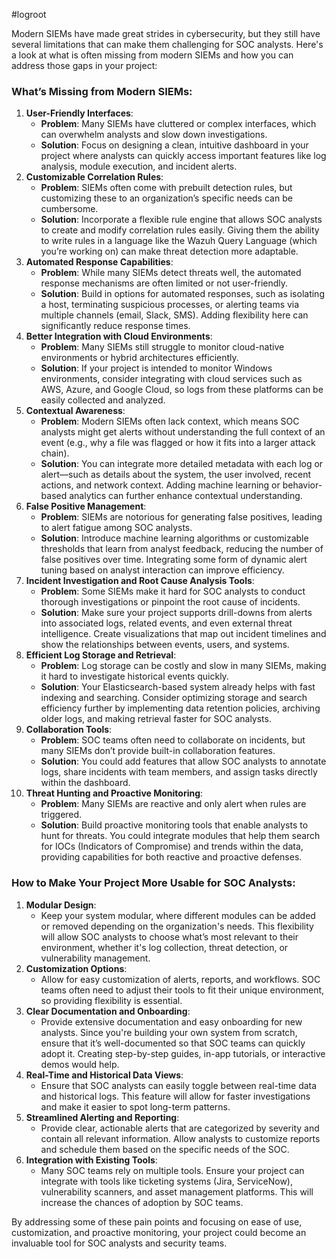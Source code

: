 #logroot

Modern SIEMs have made great strides in cybersecurity, but they still have several limitations that can make them challenging for SOC analysts. Here's a look at what is often missing from modern SIEMs and how you can address those gaps in your project:

### What’s Missing from Modern SIEMs:

1. **User-Friendly Interfaces**:
    - **Problem**: Many SIEMs have cluttered or complex interfaces, which can overwhelm analysts and slow down investigations.
    - **Solution**: Focus on designing a clean, intuitive dashboard in your project where analysts can quickly access important features like log analysis, module execution, and incident alerts.
2. **Customizable Correlation Rules**:
    - **Problem**: SIEMs often come with prebuilt detection rules, but customizing these to an organization’s specific needs can be cumbersome.
    - **Solution**: Incorporate a flexible rule engine that allows SOC analysts to create and modify correlation rules easily. Giving them the ability to write rules in a language like the Wazuh Query Language (which you’re working on) can make threat detection more adaptable.
3. **Automated Response Capabilities**:
    - **Problem**: While many SIEMs detect threats well, the automated response mechanisms are often limited or not user-friendly.
    - **Solution**: Build in options for automated responses, such as isolating a host, terminating suspicious processes, or alerting teams via multiple channels (email, Slack, SMS). Adding flexibility here can significantly reduce response times.
4. **Better Integration with Cloud Environments**:
    - **Problem**: Many SIEMs still struggle to monitor cloud-native environments or hybrid architectures efficiently.
    - **Solution**: If your project is intended to monitor Windows environments, consider integrating with cloud services such as AWS, Azure, and Google Cloud, so logs from these platforms can be easily collected and analyzed.
5. **Contextual Awareness**:
    - **Problem**: Modern SIEMs often lack context, which means SOC analysts might get alerts without understanding the full context of an event (e.g., why a file was flagged or how it fits into a larger attack chain).
    - **Solution**: You can integrate more detailed metadata with each log or alert—such as details about the system, the user involved, recent actions, and network context. Adding machine learning or behavior-based analytics can further enhance contextual understanding.
6. **False Positive Management**:
    - **Problem**: SIEMs are notorious for generating false positives, leading to alert fatigue among SOC analysts.
    - **Solution**: Introduce machine learning algorithms or customizable thresholds that learn from analyst feedback, reducing the number of false positives over time. Integrating some form of dynamic alert tuning based on analyst interaction can improve efficiency.
7. **Incident Investigation and Root Cause Analysis Tools**:
    - **Problem**: Some SIEMs make it hard for SOC analysts to conduct thorough investigations or pinpoint the root cause of incidents.
    - **Solution**: Make sure your project supports drill-downs from alerts into associated logs, related events, and even external threat intelligence. Create visualizations that map out incident timelines and show the relationships between events, users, and systems.
8. **Efficient Log Storage and Retrieval**:
    - **Problem**: Log storage can be costly and slow in many SIEMs, making it hard to investigate historical events quickly.
    - **Solution**: Your Elasticsearch-based system already helps with fast indexing and searching. Consider optimizing storage and search efficiency further by implementing data retention policies, archiving older logs, and making retrieval faster for SOC analysts.
9. **Collaboration Tools**:
    - **Problem**: SOC teams often need to collaborate on incidents, but many SIEMs don’t provide built-in collaboration features.
    - **Solution**: You could add features that allow SOC analysts to annotate logs, share incidents with team members, and assign tasks directly within the dashboard.
10. **Threat Hunting and Proactive Monitoring**:
    - **Problem**: Many SIEMs are reactive and only alert when rules are triggered.
    - **Solution**: Build proactive monitoring tools that enable analysts to hunt for threats. You could integrate modules that help them search for IOCs (Indicators of Compromise) and trends within the data, providing capabilities for both reactive and proactive defenses.

### How to Make Your Project More Usable for SOC Analysts:

1. **Modular Design**:
    - Keep your system modular, where different modules can be added or removed depending on the organization's needs. This flexibility will allow SOC analysts to choose what’s most relevant to their environment, whether it's log collection, threat detection, or vulnerability management.
2. **Customization Options**:
    - Allow for easy customization of alerts, reports, and workflows. SOC teams often need to adjust their tools to fit their unique environment, so providing flexibility is essential.
3. **Clear Documentation and Onboarding**:
    - Provide extensive documentation and easy onboarding for new analysts. Since you're building your own system from scratch, ensure that it’s well-documented so that SOC teams can quickly adopt it. Creating step-by-step guides, in-app tutorials, or interactive demos would help.
4. **Real-Time and Historical Data Views**:
    - Ensure that SOC analysts can easily toggle between real-time data and historical logs. This feature will allow for faster investigations and make it easier to spot long-term patterns.
5. **Streamlined Alerting and Reporting**:
    - Provide clear, actionable alerts that are categorized by severity and contain all relevant information. Allow analysts to customize reports and schedule them based on the specific needs of the SOC.
6. **Integration with Existing Tools**:
    - Many SOC teams rely on multiple tools. Ensure your project can integrate with tools like ticketing systems (Jira, ServiceNow), vulnerability scanners, and asset management platforms. This will increase the chances of adoption by SOC teams.

By addressing some of these pain points and focusing on ease of use, customization, and proactive monitoring, your project could become an invaluable tool for SOC analysts and security teams.
